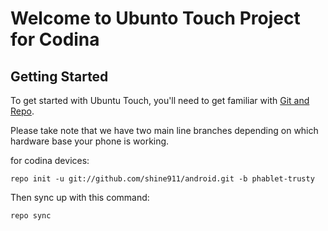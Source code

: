 Welcome to Ubunto Touch Project for Codina
===================


Getting Started
---------------

To get started with Ubuntu Touch, you'll need to get familiar with
[Git and Repo](http://source.android.com/download/using-repo).

Please take note that we have two main line branches depending on
which hardware base your phone is working.

for codina devices:

	repo init -u git://github.com/shine911/android.git -b phablet-trusty


Then sync up with this command:

	repo sync
